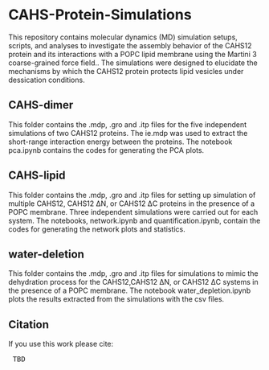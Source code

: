 # CAHS-Protein-Simulations
This repository contains molecular dynamics (MD) simulation setups, scripts, and analyses to investigate the assembly behavior of the CAHS12 protein and its interactions with a POPC lipid membrane using the Martini 3 coarse-grained force field.. The simulations were designed to elucidate the mechanisms by which the CAHS12 protein protects lipid vesicles under dessication conditions. <br />

## CAHS-dimer
This folder contains the .mdp, .gro and .itp files for the five independent simulations of two CAHS12 proteins. The ie.mdp was used to extract the short-range interaction energy between the proteins. The notebook pca.ipynb contains the codes for generating the PCA plots.  <br />

## CAHS-lipid
This folder contains the .mdp, .gro and .itp files for setting up simulation of multiple CAHS12, CAHS12 ΔN, or CAHS12 ΔC proteins in the presence of a POPC membrane. Three independent simulations were carried out for each system. The notebooks, network.ipynb and quantification.ipynb, contain the codes for generating the network plots and statistics.   <br />

## water-deletion 
This folder contains the .mdp, .gro and .itp files for simulations to mimic the dehydration process for the CAHS12,CAHS12 ΔN, or CAHS12 ΔC systems in the presence of a POPC membrane. The notebook water_depletion.ipynb plots the results extracted from the simulations with the csv files.  <br />

## Citation

If you use this work please cite: <br />

<pre> TBD



